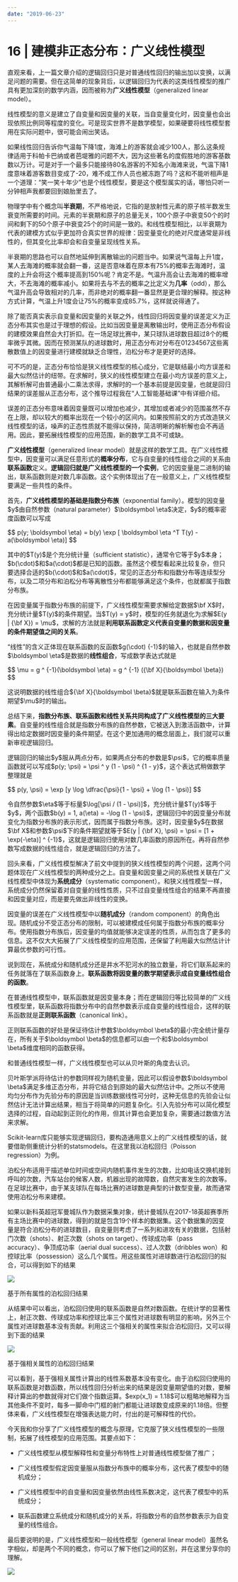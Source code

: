 ```yaml
---
date: "2019-06-23"
---  
```

      
# 16 | 建模非正态分布：广义线性模型
直观来看，上一篇文章介绍的逻辑回归只是对普通线性回归的输出加以变换，以满足问题的需要。但在这简单的现象背后，以逻辑回归为代表的这类线性模型的推广具有更加深刻的数学内涵，因而被称为**广义线性模型**（generalized linear model）。

线性模型的意义是建立了自变量和因变量的关联，当自变量变化时，因变量也会出现依照比例同等程度的变化。可是现实世界不是数学模型，如果硬要将线性模型套用在实际问题中，很可能会闹出笑话。

如果线性回归告诉你气温每下降1度，海滩上的游客就会减少100人，那么这条规律适用于科帕卡巴纳或者芭堤雅的问题不大，因为这些著名的度假胜地的游客基数数以万计。可是对于一个最多只能接待80名游客的不知名小海滩来说，气温下降1度意味着游客数目变成了-20，难不成工作人员也被冻跑了吗？这和不能听相声是一个道理：“笑一笑十年少”也是个线性模型，要是这个模型属实的话，哪怕只听一分钟相声我都要回到娘胎里去了。

物理学中有个概念叫**半衰期**，不严格地说，它指的是放射性元素的原子核半数发生衰变所需要的时间。元素的半衰期和原子的总量无关，100个原子中衰变50个的时间和剩下的50个原子中衰变25个的时间是一致的。和线性模型相比，以半衰期为代表的建模方式似乎更加符合真实世界的规律：因变量变化的绝对尺度通常是非线性的，但其变化比率却会和自变量呈现线性关系。

<!-- [[[read_end]]] -->

半衰期的思路也可以自然地延伸到离散输出的问题当中。如果说气温每上升1度，某人去海滩的概率就会翻一番，这是否意味着在原本有75\%的概率去海滩时，温度的上升会将这个概率提高到150\%呢？肯定不是。气温升高会让去海滩的概率增大，不去海滩的概率减小。如果将去与不去的概率之比定义为**几率**（odd），那么气温升高会导致相对的几率，而非绝对的概率翻一番显然是更合理的解释。按这种方式计算，气温上升1度会让75\%的概率变成85.7\%，这样就说得通了。

除了能否真实表示自变量和因变量的关联之外，线性回归将因变量的误差定义为正态分布其实也是过于理想的假设。比如当因变量是离散输出时，使用正态分布假设的建模效果自然会大打折扣。在一场足球比赛中，某只球队进球数目超过8个的概率微乎其微。因而在预测某队的进球数时，用正态分布对分布在01234567这些离散数值上的因变量进行建模就缺乏合理性，泊松分布才是更好的选择。

可不巧的是，正态分布恰恰是狭义线性模型的核心成分，它是联结最小均方误差和最大似然估计的纽带。在求解时，狭义的线性模型建立在最小均方误差的意义上，其解析解可由普通最小二乘法求得，求解时的一个基本前提是因变量，也就是回归结果的误差服从正态分布，这个推导过程我在“人工智能基础课”中有详细介绍。

误差的正态分布意味着因变量既可以增加也减少，其增加或者减少的范围虽然不存在上限，却以较大的概率出现在一个较小的区间内。如果按照前文的方式改造狭义线性模型的话，噪声的正态性质就不能得以保持，简洁明晰的解析解也会不再适用。因此，要拓展线性模型的应用范围，新的数学工具不可或缺。

**广义线性模型**（generalized linear model）就是这样的数学工具。在广义线性模型中，因变量可以满足任意形式的**概率分布**，它与自变量的线性组合之间的关系由**联系函数**定义。**逻辑回归就是广义线性模型的一个实例**，它的因变量是二进制的输出，联系函数则是对数几率函数。这个实例体现出了在一般意义上，广义线性模型要满足一些共性的条件。

首先，**广义线性模型的基础是指数分布族**（exponential family）。模型的因变量\$y\$由自然参数（natural parameter）\$\\boldsymbol \\eta\$决定，\$y\$的概率密度函数可以写成

\$\$ p\(y; \\boldsymbol \\eta\) = b\(y\) \\exp \[ \\boldsymbol \\eta \^T T\(y\) \- a\(\\boldsymbol \\eta\)\] \$\$

其中的\$T\(y\)\$是个充分统计量（sufficient statistic），通常令它等于\$y\$本身；\$b\(\\cdot\)\$和\$a\(\\cdot\)\$都是已知的函数。虽然这个模型看起来比较复杂，但只要选择合适的\$b\(\\cdot\)\$和\$a\(\\cdot\)\$，常见的正态分布和指数分布等连续型分布，以及二项分布和泊松分布等离散性分布都能够满足这个条件，也就都属于指数分布族。

在因变量属于指数分布族的前提下，广义线性模型需要求解给定数据\$\\bf X\$时，充分统计量\$T\(y\)\$的条件期望。当\$T\(y\) = y\$时，模型的任务就退化为求解\$E\(y | \{\\bf X\}\) = \\mu\$，求解的方法就是**利用联系函数定义代表自变量的数据和因变量的条件期望值之间的关系**。

“线性”的含义正体现在联系函数的反函数\$g\(\\cdot\) \{-1\}\$的输入，也就是自然参数\$\\boldsymbol \\eta\$是数据的**线性组合**，写成数学表达式就是

\$\$ \\mu = g \^ \{-1\}\(\\boldsymbol \\eta\) = g \^ \{-1\} \(\{\\bf X\}\{\\boldsymbol \\beta\}\) \$\$

这说明数据的线性组合\$\{\\bf X\}\{\\boldsymbol \\beta\}\$就是联系函数在输入为条件期望\$\\mu\$时的输出。

总结下来，**指数分布族、联系函数和线性关系共同构成了广义线性模型的三大要素**。自变量的线性组合就是指数分布族的自然参数，它被送入到激活函数中，计算得出给定数据时因变量的条件期望。在这个更加通用的概念层面上，我们就可以重新审视逻辑回归。

逻辑回归的输出\$y\$服从两点分布，如果两点分布的参数是\$\\psi\$，它的概率质量函数就可以写成\$p\(y; \\psi\) = \\psi \^ y \(1 \- \\psi\) \^ \{1 \- y\}\$，这个表达式稍做数学整理就是

\$\$ p\(y, \\psi\) = \\exp \[y \\log \\dfrac\{\\psi\}\{1 \- \\psi\} + \\log \(1 \- \\psi\)\] \$\$

令自然参数\$\\eta\$等于标量\$\\log\[\\psi / \(1 \- \\psi\)\]\$，充分统计量\$T\(y\)\$等于\$y\$，两个函数\$b\(y\) = 1, a\(\\eta\) = \-\\log \(1 \- \\psi\)\$，逻辑回归中的因变量分布就变化为指数分布族的表示形式，因而属于指数分布族。这时，因变量\$y\$在数据\$\\bf X\$和参数\$\\psi\$下的条件期望就等于\$E\(y | \{\\bf X\}, \\psi\) = \\psi = \[1 + \\exp\(-\\eta\)\] \^ \{-1\}\$，这就是逻辑回归使用对数几率函数的原因所在。再将自然参数写成数据的线性组合，就是逻辑回归的方法了。

回头来看，广义线性模型解决了前文中提到的狭义线性模型的两个问题，这两个问题体现在广义线性模型的两种成分之上。自变量和因变量之间的系统性关联在广义线性模型中体现为**系统成分**（systematic component）。和狭义线性模型一样，系统成分仍然保留着对自变量的线性性质，只不过自变量线性组合的结果不再直接和因变量对应，而是要先做出非线性的变换。

因变量的误差在广义线性模型中以**随机成分**（random component）的角色出现。随机成分不受正态分布的限制，可以被建模成任何属于指数分布族的概率分布。使用指数分布族后，因变量的均值就能够决定误差的性质，从而包含了更多的信息。这不仅大大拓展了广义线性模型的应用范围，还保留了利用最大似然估计计算最优参数的可行性。

说到现在，系统成分和随机成分还是井水不犯河水的独立数量，将它们联系起来的任务就落在了联系函数身上。**联系函数将因变量的数学期望表示成自变量线性组合的函数**。

在普通线性模型中，联系函数就是因变量本身；而在逻辑回归等比较简单的广义线性模型里，联系函数将指数分布中的自然参数表示成自变量的线性组合，这样的联系函数就是**正则联系函数**（canonical link）。

正则联系函数的好处是保证待估计参数\$\\boldsymbol \\beta\$的最小完全统计量存在，所有关于\$\\boldsymbol \\beta\$的信息都可以由一个和\$\\boldsymbol \\beta\$维度相同的函数获得。

和普通线性模型一样，广义线性模型也可以从贝叶斯的角度去认识。

贝叶斯学派将待估计的参数同样视为随机变量，因此可以假设参数\$\\boldsymbol \\beta\$满足多维正态分布，并将它结合到原始的最大似然估计中。之所以不使用均匀分布作为先验分布的原因是当训练数据线性可分时，这种无信息的先验会让似然估计无法计算出结果，相当于将简单的问题复杂化。引入先验分布可以简化模型选择的过程，自动起到正则化的作用，但其计算也会更加复杂，需要通过数值方法来求解。

Scikit-learn库只能够实现逻辑回归，要构造通用意义上的广义线性模型的话，就要借助侧重统计分析的statsmodels。在这里我以泊松回归（Poisson regression）为例。

泊松分布适用于描述单位时间或空间内随机事件发生的次数，比如电话交换机接到呼叫的次数，汽车站台的候客人数，机器出现的故障数，自然灾害发生的次数等。在足球比赛中，由于某支球队在每场比赛的进球数是典型的计数型变量，故而通常使用泊松分布来建模。

如果以新科英超冠军曼城队作为数据采集对象，统计曼城队在2017-18英超赛季所有主场比赛中的进球数，得到的就是包含19个样本的数据集。这个数据集的因变量是符合泊松分布的进球数目，自变量则考虑了一系列和进攻有关的数据，包括射门次数（shots）、射正次数（shots on target）、传球成功率（pass accuracy）、争顶成功率（aerial dual success）、过人次数（dribbles won）和控球比率（possession）这么几个属性。用这些属性对进球数进行泊松回归的拟合，可以得到如下的结果

![](./httpsstatic001geekbangorgresourceimage887088957df8b72281e96da038fbd3666970.png)

基于所有属性的泊松回归结果

从结果中可以看出，泊松回归使用的联系函数是自然对数函数。在统计学的显著性上，射正次数、传球成功率和控球比率三个属性对进球数有明显的影响，另外三个属性对进球数基本没有贡献。利用这三个强相关的属性来拟合泊松回归，又可以得到下面的结果

![](./httpsstatic001geekbangorgresourceimage134b138d35caafe71d6fa726e7dbaef1d64b.png)

基于强相关属性的泊松回归结果

可以看到，基于强相关属性计算出的线性系数基本没有变化。由于泊松回归使用的联系函数是对数函数，所以线性回归分析出来的结果是因变量期望值的对数，要解释计算出的参数就得对它们做个指数运算。\$exp\(x\_1\) = 1.18\$可以粗略地解释为当其他条件不变时，每多一脚命中门框的射门都能让进球数变成原来的1.18倍。但整体来看，广义线性模型在增强表达能力时，付出的是可解释性的代价。

今天我和你分享了广义线性模型的概念与原理，它克服了狭义线性模型的一些限制，拓展了线性模型的应用范围。其要点如下：

* 广义线性模型从模型解释性和变量分布特性上对普通线性模型做了推广；

* 广义线性模型假定因变量服从指数分布族中的概率分布，这代表了模型中的随机成分；

* 广义线性模型中的自变量和因变量依然由线性系数决定，这代表了模型中的系统成分；

* 联系函数建立系统成分和随机成分的关系，将指数分布的自然参数表示为自变量的线性组合。

最后要说明的是，广义线性模型和一般线性模型（general linear model）虽然名字相似，却是两个不同的概念，你可以了解下他们之间的区别，并在这里分享你的理解。

![](./httpsstatic001geekbangorgresourceimage1b261baff289ad8b330d7b4beab3a4c40f26.jpg)